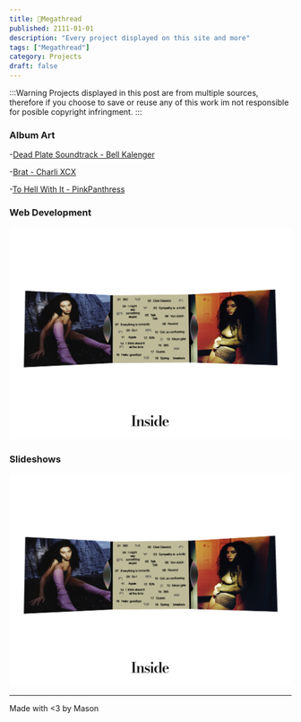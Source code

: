 ```yaml
---
title: 📌Megathread
published: 2111-01-01  
description: "Every project displayed on this site and more"    
tags: ["Megathread"]  
category: Projects  
draft: false
---
```

:::Warning
Projects displayed in this post are from multiple sources, therefore if you choose to save or reuse any of this work im not responsible for posible copyright infringment.
:::

### Album Art
-[Dead Plate Soundtrack - Bell Kalenger](https://11ason.space/posts/deadplatealbumart/)

-[Brat - Charli XCX](https://11ason.space/posts/bratalbumart/)

-[To Hell With It - PinkPanthress](https://11ason.space/posts/thwialbumart/)


### Web Development
![Spotify Now Playing](https://github.com/11ason/Sitefiles/blob/main/brat-cd-sleeve-inside-cover-preview.PNG?raw=true)


### Slideshows
![Fuji Shibukura Flower Festival](https://github.com/11ason/Sitefiles/blob/main/brat-cd-sleeve-inside-cover-preview.PNG?raw=true)

---

Made with <3 by Mason